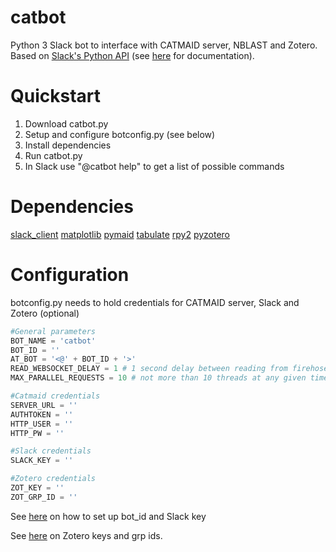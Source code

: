 # catbot
Python 3 Slack bot to interface with CATMAID server, NBLAST and Zotero. Based on [Slack's Python API](https://github.com/slackapi/python-slackclient) (see [here](https://slackapi.github.io/python-slackclient/) for documentation).

# Quickstart 
1. Download catbot.py
2. Setup and configure botconfig.py (see below)
3. Install dependencies
4. Run catbot.py
5. In Slack use "@catbot help" to get a list of possible commands

# Dependencies 
[slack_client](https://github.com/slackapi/python-slackclient)
[matplotlib](http://matplotlib.org/)
[pymaid](https://github.com/schlegelp/pymaid)
[tabulate](https://github.com/gregbanks/python-tabulate)
[rpy2](https://rpy2.readthedocs.io/en/version_2.8.x/)
[pyzotero](https://github.com/urschrei/pyzotero)

# Configuration
botconfig.py needs to hold credentials for CATMAID server, Slack and Zotero (optional)
```python
#General parameters
BOT_NAME = 'catbot'
BOT_ID = ''
AT_BOT = '<@' + BOT_ID + '>'
READ_WEBSOCKET_DELAY = 1 # 1 second delay between reading from firehose
MAX_PARALLEL_REQUESTS = 10 # not more than 10 threads at any given time

#Catmaid credentials
SERVER_URL = ''
AUTHTOKEN = ''
HTTP_USER = ''
HTTP_PW = ''

#Slack credentials
SLACK_KEY = ''

#Zotero credentials
ZOT_KEY = ''
ZOT_GRP_ID = ''
```
See [here](https://api.slack.com/bot-users) on how to set up bot_id and Slack key 

See [here](https://github.com/urschrei/pyzotero) on Zotero keys and grp ids.

